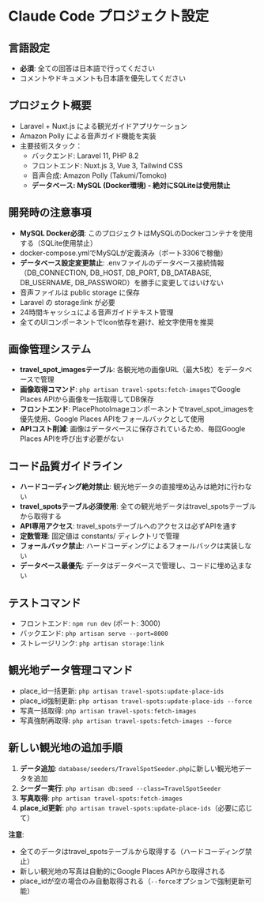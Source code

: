 # Claude Code プロジェクト設定

## 言語設定
- **必須**: 全ての回答は日本語で行ってください
- コメントやドキュメントも日本語を優先してください

## プロジェクト概要
- Laravel + Nuxt.js による観光ガイドアプリケーション
- Amazon Polly による音声ガイド機能を実装
- 主要技術スタック：
  - バックエンド: Laravel 11, PHP 8.2
  - フロントエンド: Nuxt.js 3, Vue 3, Tailwind CSS
  - 音声合成: Amazon Polly (Takumi/Tomoko)
  - **データベース: MySQL (Docker環境) - 絶対にSQLiteは使用禁止**

## 開発時の注意事項
- **MySQL Docker必須**: このプロジェクトはMySQLのDockerコンテナを使用する（SQLite使用禁止）
- docker-compose.ymlでMySQLが定義済み（ポート3306で稼働）
- **データベース設定変更禁止**: .envファイルのデータベース接続情報（DB_CONNECTION, DB_HOST, DB_PORT, DB_DATABASE, DB_USERNAME, DB_PASSWORD）を勝手に変更してはいけない
- 音声ファイルは public storage に保存
- Laravel の storage:link が必要
- 24時間キャッシュによる音声ガイドテキスト管理
- 全てのUIコンポーネントでIcon依存を避け、絵文字使用を推奨

## 画像管理システム
- **travel_spot_imagesテーブル**: 各観光地の画像URL（最大5枚）をデータベースで管理
- **画像取得コマンド**: `php artisan travel-spots:fetch-images`でGoogle Places APIから画像を一括取得してDB保存
- **フロントエンド**: PlacePhotoImageコンポーネントでtravel_spot_imagesを優先使用、Google Places APIをフォールバックとして使用
- **APIコスト削減**: 画像はデータベースに保存されているため、毎回Google Places APIを呼び出す必要がない

## コード品質ガイドライン
- **ハードコーディング絶対禁止**: 観光地データの直接埋め込みは絶対に行わない
- **travel_spotsテーブル必須使用**: 全ての観光地データはtravel_spotsテーブルから取得する
- **API専用アクセス**: travel_spotsテーブルへのアクセスは必ずAPIを通す
- **定数管理**: 固定値は constants/ ディレクトリで管理
- **フォールバック禁止**: ハードコーディングによるフォールバックは実装しない
- **データベース最優先**: データはデータベースで管理し、コードに埋め込まない

## テストコマンド
- フロントエンド: `npm run dev` (ポート: 3000)
- バックエンド: `php artisan serve --port=8000`
- ストレージリンク: `php artisan storage:link`

## 観光地データ管理コマンド
- place_id一括更新: `php artisan travel-spots:update-place-ids`
- place_id強制更新: `php artisan travel-spots:update-place-ids --force`
- 写真一括取得: `php artisan travel-spots:fetch-images`
- 写真強制再取得: `php artisan travel-spots:fetch-images --force`

## 新しい観光地の追加手順
1. **データ追加**: `database/seeders/TravelSpotSeeder.php`に新しい観光地データを追加
2. **シーダー実行**: `php artisan db:seed --class=TravelSpotSeeder`
3. **写真取得**: `php artisan travel-spots:fetch-images`
4. **place_id更新**: `php artisan travel-spots:update-place-ids`（必要に応じて）

**注意**: 
- 全てのデータはtravel_spotsテーブルから取得する（ハードコーディング禁止）
- 新しい観光地の写真は自動的にGoogle Places APIから取得される
- place_idが空の場合のみ自動取得される（`--force`オプションで強制更新可能）